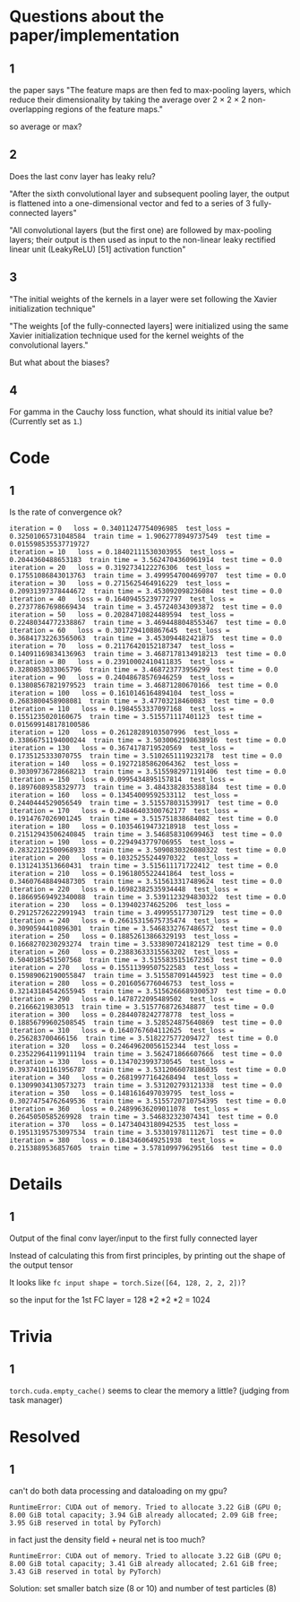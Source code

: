 # Questions about the paper/implementation

## 1
the paper says "The feature maps are then fed
to max-pooling layers, which reduce their dimensionality by
taking the average over 2 × 2 × 2 non-overlapping regions of
the feature maps."

so average or max?

## 2
Does the last conv layer has leaky relu?

"After the sixth convolutional layer and subsequent pooling
layer, the output is flattened into a one-dimensional vector and
fed to a series of 3 fully-connected layers"

"All convolutional layers (but the first one) are followed by
max-pooling layers; their output is then used as input to the
non-linear leaky rectified linear unit (LeakyReLU) [51] activation function"

## 3
"The initial weights of the kernels in a layer were set
following the Xavier initialization technique"

"The weights [of the fully-connected layers] were initialized using the same
Xavier initialization technique used for the kernel weights of
the convolutional layers."

But what about the biases?

## 4
For gamma in the Cauchy loss function, what should its initial value be? (Currently set as `1`.)

# Code

## 1
Is the rate of convergence ok?
```
iteration = 0   loss = 0.34011247754096985  test_loss = 0.32501065731048584  train time = 1.9062778949737549  test time = 0.015598535537719727
iteration = 10   loss = 0.18402111530303955  test_loss = 0.2044360488653183  train time = 3.5624704360961914  test time = 0.0
iteration = 20   loss = 0.3192734122276306  test_loss = 0.17551086843013763  train time = 3.4999547004699707  test time = 0.0
iteration = 30   loss = 0.2715625464916229  test_loss = 0.20931397378444672  train time = 3.453092098236084  test time = 0.0
iteration = 40   loss = 0.16409455239772797  test_loss = 0.27377867698669434  train time = 3.457240343093872  test time = 0.0
iteration = 50   loss = 0.20284710824489594  test_loss = 0.22480344772338867  train time = 3.4694488048553467  test time = 0.0
iteration = 60   loss = 0.3017294108867645  test_loss = 0.36841732263565063  train time = 3.453094482421875  test time = 0.0
iteration = 70   loss = 0.21176420152187347  test_loss = 0.14091169834136963  train time = 3.4687178134918213  test time = 0.0
iteration = 80   loss = 0.23910002410411835  test_loss = 0.3280853033065796  train time = 3.468723773956299  test time = 0.0
iteration = 90   loss = 0.24048678576946259  test_loss = 0.13808567821979523  train time = 3.46871280670166  test time = 0.0
iteration = 100   loss = 0.1610146164894104  test_loss = 0.2683800458908081  train time = 3.47703218460083  test time = 0.0
iteration = 110   loss = 0.1984553337097168  test_loss = 0.1551235020160675  train time = 3.515571117401123  test time = 0.015699148178100586
iteration = 120   loss = 0.26128289103507996  test_loss = 0.33866751194000244  train time = 3.5030062198638916  test time = 0.0
iteration = 130   loss = 0.3674178719520569  test_loss = 0.1735125333070755  train time = 3.5102651119232178  test time = 0.0
iteration = 140   loss = 0.19272185862064362  test_loss = 0.30309736728668213  train time = 3.5155982971191406  test time = 0.0
iteration = 150   loss = 0.0995434895157814  test_loss = 0.18976089358329773  train time = 3.4843382835388184  test time = 0.0
iteration = 160   loss = 0.13454009592533112  test_loss = 0.2440444529056549  train time = 3.515578031539917  test time = 0.0
iteration = 170   loss = 0.24846403300762177  test_loss = 0.1914767026901245  train time = 3.515751838684082  test time = 0.0
iteration = 180   loss = 0.10354619473218918  test_loss = 0.21512943506240845  train time = 3.546858310699463  test time = 0.0
iteration = 190   loss = 0.2294943779706955  test_loss = 0.28322121500968933  train time = 3.5090830326080322  test time = 0.0
iteration = 200   loss = 0.10325255244970322  test_loss = 0.1312413513660431  train time = 3.515611171722412  test time = 0.0
iteration = 210   loss = 0.1961805522441864  test_loss = 0.34607648849487305  train time = 3.515613317489624  test time = 0.0
iteration = 220   loss = 0.16982382535934448  test_loss = 0.18669569492340088  train time = 3.5391123294830322  test time = 0.0
iteration = 230   loss = 0.139402374625206  test_loss = 0.29125726222991943  train time = 3.499955177307129  test time = 0.0
iteration = 240   loss = 0.26615315675735474  test_loss = 0.3090594410896301  train time = 3.5468332767486572  test time = 0.0
iteration = 250   loss = 0.18852613866329193  test_loss = 0.1668270230293274  train time = 3.533890724182129  test time = 0.0
iteration = 260   loss = 0.23883633315563202  test_loss = 0.5040185451507568  train time = 3.5155835151672363  test time = 0.0
iteration = 270   loss = 0.15511399507522583  test_loss = 0.15989062190055847  train time = 3.515587091445923  test time = 0.0
iteration = 280   loss = 0.2016056776046753  test_loss = 0.32143184542655945  train time = 3.5156266689300537  test time = 0.0
iteration = 290   loss = 0.1478722095489502  test_loss = 0.21666219830513  train time = 3.5157768726348877  test time = 0.0
iteration = 300   loss = 0.2844078242778778  test_loss = 0.18856799602508545  train time = 3.528524875640869  test time = 0.0
iteration = 310   loss = 0.1640767604112625  test_loss = 0.256283700466156  train time = 3.5182275772094727  test time = 0.0
iteration = 320   loss = 0.24649620056152344  test_loss = 0.23522964119911194  train time = 3.562471866607666  test time = 0.0
iteration = 330   loss = 0.1347023993730545  test_loss = 0.39374101161956787  train time = 3.5312066078186035  test time = 0.0
iteration = 340   loss = 0.26819977164268494  test_loss = 0.13099034130573273  train time = 3.531202793121338  test time = 0.0
iteration = 350   loss = 0.1481616497039795  test_loss = 0.30274754762649536  train time = 3.5155720710754395  test time = 0.0
iteration = 360   loss = 0.24899636209011078  test_loss = 0.2645050585269928  train time = 3.546832323074341  test time = 0.0
iteration = 370   loss = 0.14734043180942535  test_loss = 0.19513195753097534  train time = 3.533019781112671  test time = 0.0
iteration = 380   loss = 0.1843460649251938  test_loss = 0.2153889536857605  train time = 3.5781099796295166  test time = 0.0
```

# Details
## 1
Output of the final conv layer/input to the first fully connected layer

Instead of calculating this from first principles, by printing out the shape of the output tensor

It looks like `fc input shape = torch.Size([64, 128, 2, 2, 2])`?

so the input for the 1st FC layer = 128 *2 *2 *2 = 1024

# Trivia
## 1
`torch.cuda.empty_cache()` seems to clear the memory a little? (judging from task manager)

# Resolved
## 1
can't do both data processing and dataloading on my gpu?

```
RuntimeError: CUDA out of memory. Tried to allocate 3.22 GiB (GPU 0; 8.00 GiB total capacity; 3.94 GiB already allocated; 2.09 GiB free;  3.95 GiB reserved in total by PyTorch)
```

in fact just the density field + neural net is too much?
```
RuntimeError: CUDA out of memory. Tried to allocate 3.22 GiB (GPU 0; 8.00 GiB total capacity; 3.41 GiB already allocated; 2.61 GiB free; 3.43 GiB reserved in total by PyTorch)
```
Solution: set smaller batch size (8 or 10) and number of test particles (8)
